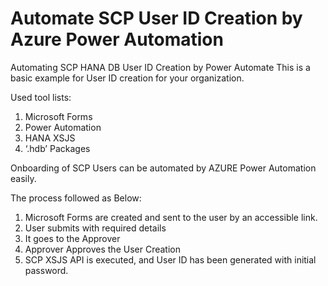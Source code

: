 # Automate SCP User ID Creation by Azure Power Automation
Automating SCP HANA DB User ID Creation by Power Automate
This is a basic example for User ID creation for your organization.

Used tool lists:
1. Microsoft Forms
2. Power Automation
3. HANA XSJS 
4. ‘.hdb’ Packages

Onboarding of SCP Users can be automated by AZURE Power Automation easily.

The process followed as Below:
1.	Microsoft Forms are created and sent to the user by an accessible link.
2.	User submits with required details 
3.	It goes to the Approver
4.	Approver Approves the User Creation
5.	SCP XSJS API is executed, and User ID has been generated with initial password.

